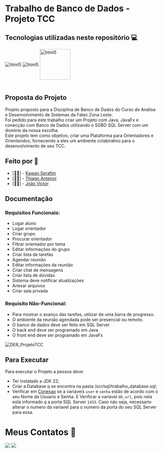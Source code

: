 # **Trabalho de Banco de Dados - Projeto TCC**

## **Tecnologias utilizadas neste repositório 💻**
<div style="display: inline_block">
    <img align="center" alt="html5" src="https://img.shields.io/badge/Microsoft_SQL_Server-CC2927?style=for-the-badge&logo=microsoft-sql-server&logoColor=white" />
  <img align="center" alt="html5" src="https://img.shields.io/badge/Java-ED8B00?style=for-the-badge&logo=openjdk&logoColor=white" />
 <img align="center" alt="html5" width="100" src="https://matthiasseys.com/assets/img/logos/logo-javafx.png?h=c01f036c48430d3658975355d04a9ad6" />
</div><br/>

## **Proposta do Projeto**

Projeto proposto para a Disciplina de Banco de Dados do Curso de Analise e Desenvolvimento de Sistemas da Fatec Zona Leste.<br/>
Foi pedido para este trabalho criar um Projeto com Java, JavaFx e conecção com Banco de Dados utilizando o SGBD SQL Server com um dominio da nossa escolha.<br/>
Este projeto tem como objetivo, criar uma Plataforma para Orientadores e Orientandos, fornecendo a eles um ambiente colabirativo para o desenvolvimento de seu TCC.


## **Feito por 👤**

- [👨‍💻] - [Kawan Serafim](https://github.com/KawanSerafim)
- [👨‍💻] - [Thiago Antenor](https://github.com/thiagosilvaantenor)
- [👨‍💻] - [João Victor](https://github.com/JoaoVictorCSantos)

## **Documentação**

### Requisitos Funcionais:

- Logar aluno
- Logar orientador
- Criar grupo
- Procurar orientador
- Filtrar orientador por tema
- Editar informações do grupo
- Criar lista de tarefas
- Agendar reunião
- Editar informações da reunião
- Criar chat de mensagens
- Criar lista de dúvidas
- Sistema deve notificar atualizações
- Anexar arquivos
- Criar sala privada

### Requisito Não-Funcional:

- Para mostrar o avanço das tarefas, utilizar de uma barra de progresso.
- O ambiente da reunião agendada pode ser presencial ou remoto.
- O banco de dados deve ser feito em SQL Server
- O back end deve ser programado em Java
- O front end deve ser programado em JavaFx

![DER_ProjetoTCC](https://github.com/user-attachments/assets/f8909be5-f550-4441-a569-72df2a1b9016)

## **Para Executar**

Para executar o Projeto a pessoa deve:
- Ter instalado a JDK 22;
- Criar a Database q se encontra na pasta /scr/sql/trabalho_database.sql;
- Verificar em [Conexao](https://github.com/KawanSerafim/ProjetoTCC_BD/blob/main/src/model/persistence/Conexao.java) se a variaveis ``user`` e ``senha`` estão de acordo com o seu Nome de Usuario e Senha. E Verificar a variavel ``db_url``, pois nela está informado q a porta SQL Server ``1433``. Caso não seja, necessario alterar o numero da variavel para o numero da porta do seu SQL Server para essa.

# **Meus Contatos** 📱

<div>
    <a href="https://www.linkedin.com/in/kawan-serafim/"><img src="https://img.shields.io/badge/LinkedIn-0077B5?style=for-the-badge&logo=linkedin&logoColor=white" target="_blank"></a>
    <a href="mailto:kawanserafimdesouza@gmail.com"><img src="https://img.shields.io/badge/Gmail-D14836?style=for-the-badge&logo=gmail&logoColor=white" target="_blank"></a>
</div><br/>
